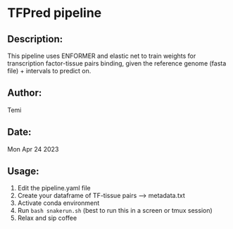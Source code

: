 
# TFPred pipeline
## Description: 
This pipeline uses ENFORMER and elastic net to train weights for transcription factor-tissue pairs binding, given the reference genome (fasta file) + intervals to predict on.
## Author: 
Temi
## Date: 
Mon Apr 24 2023
## Usage:
1. Edit the pipeline.yaml file
2. Create your dataframe of TF-tissue pairs --> metadata.txt
3. Activate conda environment
4. Run `bash snakerun.sh` (best to run this in a screen or tmux session)
5. Relax and sip coffee